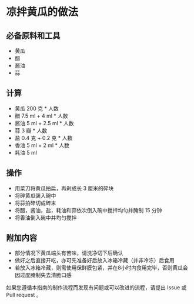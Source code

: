 # 凉拌黄瓜的做法

## 必备原料和工具

* 黄瓜
* 醋
* 酱油
* 蒜

## 计算

* 黄瓜 200 克  * 人数
* 醋 7.5 ml + 4 ml * 人数
* 酱油 5 ml + 2.5 ml * 人数
* 蒜 3 瓣 * 人数
* 盐 0.4 克 + 0.2 克 * 人数
* 香油 5 ml + 2 ml * 人数
* 耗油 5 ml

## 操作

* 用菜刀将黄瓜拍扁，再剁成长 3 厘米的碎块
* 将碎黄瓜装入碗中
* 将蒜拍碎切成碎末
* 将醋，酱油，盐，耗油和蒜依次倒入碗中搅拌均匀并腌制 15 分钟
* 将香油倒入碗中并均匀搅拌

## 附加内容

* 部分情况下黄瓜端头有苦味，请洗净切下后确认
* 做好之后直接开吃，亦可先准备好后放入冰箱冷藏（并非冷冻）后食用
* 若放入冰箱冷藏，则需使用保鲜膜包紧，并在8小时内食用完毕，否则黄瓜会因过度腌制失去清脆口感

如果您遵循本指南的制作流程而发现有问题或可以改进的流程，请提出 Issue 或 Pull request 。
